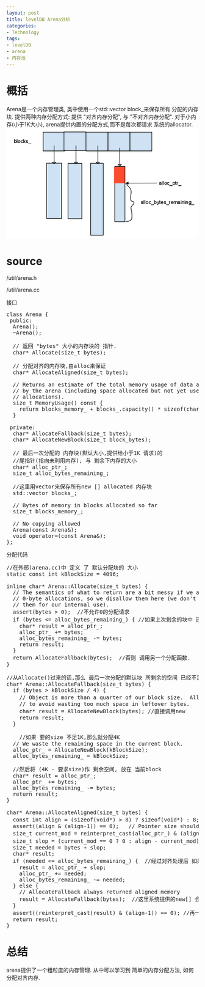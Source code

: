 ```yaml
---
layout: post
title: levelDB Arena分析
categories:
- Technology
tags:
- levelDB
- arena
- 内存池
---
```

# 概括
Arena是一个内存管理类,
类中使用一个std::vector block_来保存所有 分配的内存块.
	提供两种内存分配方式: 提供 "对齐内存分配", 与 "不对齐内存分配".
	对于小内存(小于1K大小), arena提供内置的分配方式,而不是每次都请求 系统的allocator.
![arena提供的内存管理图](./imgs/arena_vector.png)
# source

/util/arena.h

/util/arena.cc
	
接口

<pre class="prettyPrint">
class Arena {
 public:
  Arena();
  ~Arena();

  // 返回 "bytes" 大小的内存块的 指针.
  char* Allocate(size_t bytes);

  // 分配对齐的内存块,由alloc来保证
  char* AllocateAligned(size_t bytes);

  // Returns an estimate of the total memory usage of data allocated
  // by the arena (including space allocated but not yet used for user
  // allocations).
  size_t MemoryUsage() const {
    return blocks_memory_ + blocks_.capacity() * sizeof(char*);
  }

 private:
  char* AllocateFallback(size_t bytes);
  char* AllocateNewBlock(size_t block_bytes);

  // 最后一次分配的 内存块(默认大小,提供给小于1K 请求)的 
  //尾指针(指向未利用内存), 与 剩余下内存的大小
  char* alloc_ptr_;
  size_t alloc_bytes_remaining_;

  //这里用vector来保存所有new [] allocated 内存块
  std::vector<char*> blocks_;

  // Bytes of memory in blocks allocated so far
  size_t blocks_memory_;

  // No copying allowed
  Arena(const Arena&);
  void operator=(const Arena&);
};
</pre>

分配代码

<pre class="prettyPrint">
//在外部(arena.cc)中 定义 了 默认分配块的 大小
static const int kBlockSize = 4096;

inline char* Arena::Allocate(size_t bytes) {
  // The semantics of what to return are a bit messy if we allow
  // 0-byte allocations, so we disallow them here (we don't need
  // them for our internal use).
  assert(bytes > 0);  //不允许0的分配请求
  if (bytes <= alloc_bytes_remaining_) { //如果上次剩余的块中 还有 足够的空间
    char* result = alloc_ptr_;
    alloc_ptr_ += bytes;
    alloc_bytes_remaining_ -= bytes;
    return result;
  }
  return AllocateFallback(bytes);  //否则 调用另一个分配函数.
}

//从Allocate()过来的话,那么 最后一次分配的默认块 所剩余的空间 已经不足"bytes"
char* Arena::AllocateFallback(size_t bytes) {
  if (bytes > kBlockSize / 4) {
    // Object is more than a quarter of our block size.  Allocate it separately  超过1K 则直接用new []分配
    // to avoid wasting too much space in leftover bytes.
    char* result = AllocateNewBlock(bytes); //直接调用new
    return result;
  }

	//如果 要的size 不足1K,那么就分配4K 
  // We waste the remaining space in the current block.
  alloc_ptr_ = AllocateNewBlock(kBlockSize);
  alloc_bytes_remaining_ = kBlockSize;

  //然后将 (4K - 要求size)作 剩余空间, 放在 当前block
  char* result = alloc_ptr_;
  alloc_ptr_ += bytes;
  alloc_bytes_remaining_ -= bytes;
  return result;
}

char* Arena::AllocateAligned(size_t bytes) {
  const int align = (sizeof(void*) > 8) ? sizeof(void*) : 8; //最小对齐 8bytes 比如32位系统,sizeof(void*) == 4;
  assert((align & (align-1)) == 0);   // Pointer size should be a power of 2
  size_t current_mod = reinterpret_cast<uintptr_t>(alloc_ptr_) & (align-1); //用(align-1)来获取 alloc_ptr_(最后一次默认分配的块) 地址的低x位置,
  size_t slop = (current_mod == 0 ? 0 : align - current_mod); //看看alloc_ptr_的后几位是否全0(对齐的意思); 如果不是零,则将 互补的大小 加到bytes中
  size_t needed = bytes + slop;
  char* result;
  if (needed <= alloc_bytes_remaining_) {  //经过对齐处理后 如果能在 最后分配的块 中 找到足够的 空间,则分配
    result = alloc_ptr_ + slop;
    alloc_ptr_ += needed;
    alloc_bytes_remaining_ -= needed;
  } else {
    // AllocateFallback always returned aligned memory
    result = AllocateFallback(bytes);  //这里系统提供的new[] 会满足对齐要求
  }
  assert((reinterpret_cast<uintptr_t>(result) & (align-1)) == 0); //再一次判断
  return result;
}
</pre>

# 总结
arena提供了一个粗粒度的内存管理.
从中可以学习到 简单的内存分配方法, 如何分配对齐内存.
	
